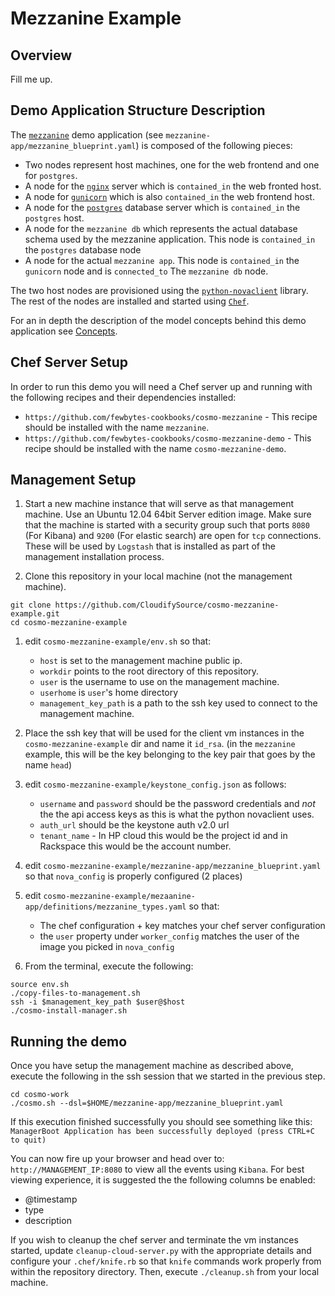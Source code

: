 Mezzanine Example
=======================

Overview
---------
Fill me up.

Demo Application Structure Description
--------------------------------------
The [`mezzanine`](http://mezzanine.jupo.org/) demo application (see `mezzanine-app/mezzanine_blueprint.yaml`) is composed of the following pieces:
* Two nodes represent host machines, one for the web frontend and one for `postgres`.
* A node for the [`nginx`](http://nginx.org/) server which is `contained_in` the web fronted host.
* A node for [`gunicorn`](http://gunicorn.org/) which is also `contained_in` the web frontend host.
* A node for the [`postgres`](http://www.postgresql.org/) database server which is `contained_in` the `postgres` host.
* A node for the `mezzanine db` which represents the actual database schema used by the mezzanine application.
This node is `contained_in` the `postgres` database node
* A node for the actual `mezzanine app`. This node is `contained_in` the `gunicorn` node and is `connected_to`
The `mezzanine db` node.

The two host nodes are provisioned using the [`python-novaclient`](https://pypi.python.org/pypi/python-novaclient/) library. The rest of the nodes are installed and started
using [`Chef`](http://www.opscode.com/chef/).


For an in depth the description of the model concepts behind this demo application see [Concepts](concepts.md).


Chef Server Setup
-------------------
In order to run this demo you will need a Chef server up and running with the following recipes and their dependencies installed:
* `https://github.com/fewbytes-cookbooks/cosmo-mezzanine` - This recipe should be installed with the name `mezzanine`.
* `https://github.com/fewbytes-cookbooks/cosmo-mezzanine-demo` - This recipe should be installed with the name `cosmo-mezzanine-demo`.


Management Setup
----------------
1. Start a new machine instance that will serve as that management machine. Use an Ubuntu 12.04 64bit Server edition image.
Make sure that the machine is started with a security group such that ports `8080` (For Kibana) and `9200` (For elastic search) are open for `tcp` connections.
These will be used by `Logstash` that is installed as part of the management installation process.
 

1. Clone this repository in your local machine (not the management machine).
```
git clone https://github.com/CloudifySource/cosmo-mezzanine-example.git
cd cosmo-mezzanine-example
```

1. edit `cosmo-mezzanine-example/env.sh` so that:
    * `host` is set to the management machine public ip.
    * `workdir` points to the root directory of this repository.
    * `user` is the username to use on the management machine.
    * `userhome` is `user`'s home directory
    * `management_key_path` is a path to the ssh key used to connect to the management machine.

1. Place the ssh key that will be used for the client vm instances in the `cosmo-mezzanine-example` dir and name it `id_rsa`. (in the `mezzanine` example, this will be the key belonging to the key pair that goes by the name `head`)

1. edit `cosmo-mezzanine-example/keystone_config.json` as follows:
    * `username` and `password` should be the password credentials and _not_ the the api access keys as this is what the python novaclient uses.
    * `auth_url` should be the keystone auth v2.0 url
    * `tenant_name` - In HP cloud this would be the project id and in Rackspace this would be the account number.

1. edit `cosmo-mezzanine-example/mezzanine-app/mezzanine_blueprint.yaml` so that `nova_config` is properly configured (2 places)

1. edit `cosmo-mezzanine-example/mezaanine-app/definitions/mezzanine_types.yaml` so that:
    * The chef configuration + key matches your chef server configuration
    * the `user` property under `worker_config` matches the user of the image you picked in `nova_config`

1. From the terminal, execute the following:
```
source env.sh
./copy-files-to-management.sh
ssh -i $management_key_path $user@$host
./cosmo-install-manager.sh
```


Running the demo
-----------------
Once you have setup the management machine as described above, execute the following in the ssh session that we started in the previous step.
```
cd cosmo-work
./cosmo.sh --dsl=$HOME/mezzanine-app/mezzanine_blueprint.yaml
```
If this execution finished successfully you should see something like this:
`ManagerBoot Application has been successfully deployed (press CTRL+C to quit)`

You can now fire up your browser and head over to:
`http://MANAGEMENT_IP:8080` to view all the events using `Kibana`. 
For best viewing experience, it is suggested the the following columns be enabled:
* @timestamp
* type
* description

If you wish to cleanup the chef server and terminate the vm instances started, update `cleanup-cloud-server.py` with the appropriate details and configure your `.chef/knife.rb` so that `knife` commands work properly from within the repository directory. Then, execute `./cleanup.sh` from your local machine.


